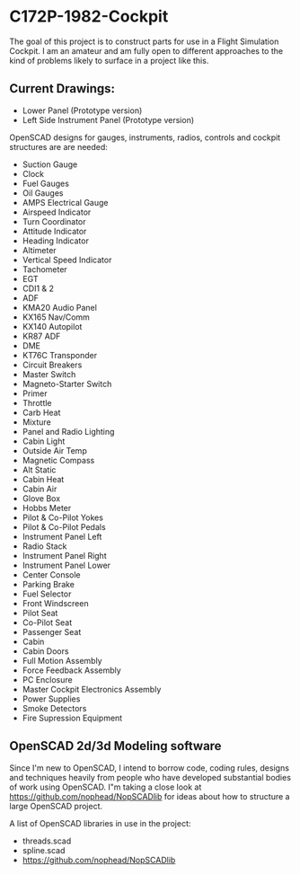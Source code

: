 # C172P-1982-Cockpit

The goal of this project is to construct parts for use in a Flight Simulation Cockpit.
I am an amateur and am fully open to different approaches to the kind of problems likely to surface in a project like this.  

## Current Drawings:

* Lower Panel (Prototype version)
* Left Side Instrument Panel (Prototype version)

OpenSCAD designs for gauges, instruments, radios, controls and cockpit structures are are needed:

* Suction Gauge
* Clock
* Fuel Gauges
* Oil Gauges
* AMPS Electrical Gauge
* Airspeed Indicator
* Turn Coordinator
* Attitude Indicator
* Heading Indicator
* Altimeter
* Vertical Speed Indicator
* Tachometer
* EGT
* CDI1 & 2
* ADF
* KMA20 Audio Panel
* KX165 Nav/Comm
* KX140 Autopilot
* KR87 ADF
* DME
* KT76C Transponder
* Circuit Breakers
* Master Switch
* Magneto-Starter Switch
* Primer
* Throttle
* Carb Heat
* Mixture
* Panel and Radio Lighting
* Cabin Light
* Outside Air Temp
* Magnetic Compass
* Alt Static
* Cabin Heat
* Cabin Air
* Glove Box
* Hobbs Meter
* Pilot & Co-Pilot Yokes
* Pilot & Co-Pilot Pedals
* Instrument Panel Left
* Radio Stack
* Instrument Panel Right
* Instrument Panel Lower
* Center Console
* Parking Brake
* Fuel Selector
* Front Windscreen
* Pilot Seat
* Co-Pilot Seat
* Passenger Seat
* Cabin 
* Cabin Doors
* Full Motion Assembly
* Force Feedback Assembly
* PC Enclosure
* Master Cockpit Electronics Assembly
* Power Supplies
* Smoke Detectors
* Fire Supression Equipment

## OpenSCAD 2d/3d Modeling software

Since I'm new to OpenSCAD, I intend to borrow code, coding rules, designs and techniques heavily from people who have developed substantial bodies of work using OpenSCAD.
I"m taking a close look at https://github.com/nophead/NopSCADlib for ideas about how to structure a large OpenSCAD project.

A list of OpenSCAD libraries in use in the project:
* threads.scad 
* spline.scad
* https://github.com/nophead/NopSCADlib 

